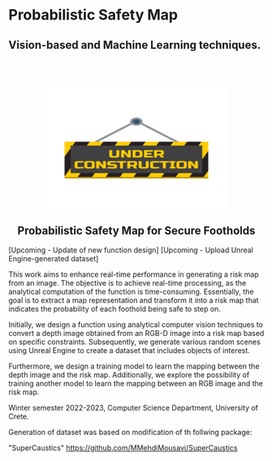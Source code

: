 
# Probabilistic Safety Map
## Vision-based and Machine Learning techniques.
<p align="center">



<div align="center">
<br />
  <h1 align="center"></h1>

  
  <a href="https://github.com/despargy/ProbabilisticSafetyMap">
    <img src="figs/under-construction.png" alt="Under" width="358" height="235">
  </a>
  <h2 align="center">Probabilistic Safety Map for Secure Footholds</h2> 

</div>

[Upcoming - Update of new function design]
[Upcoming - Upload Unreal Engine-generated dataset]


This work aims to enhance real-time performance in generating a risk map from an image. The objective is to achieve real-time processing, as the analytical computation of the function is time-consuming. Essentially, the goal is to extract a map representation and transform it into a risk map that indicates the probability of each foothold being safe to step on.

Initially, we design a function using analytical computer vision techniques to convert a depth image obtained from an RGB-D image into a risk map based on specific constraints. Subsequently, we generate various random scenes using Unreal Engine to create a dataset that includes objects of interest.

Furthermore, we design a training model to learn the mapping between the depth image and the risk map. Additionally, we explore the possibility of training another model to learn the mapping between an RGB image and the risk map.

Winter semester 2022-2023, Computer Science Department, University of Crete.


Generation of dataset was based on modification of th follwing package:

"SuperCaustics"
https://github.com/MMehdiMousavi/SuperCaustics
</p>
